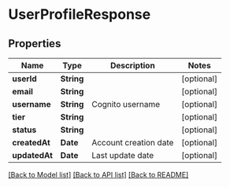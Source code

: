 # UserProfileResponse

## Properties
Name | Type | Description | Notes
------------ | ------------- | ------------- | -------------
**userId** | **String** |  | [optional] 
**email** | **String** |  | [optional] 
**username** | **String** | Cognito username | [optional] 
**tier** | **String** |  | [optional] 
**status** | **String** |  | [optional] 
**createdAt** | **Date** | Account creation date | [optional] 
**updatedAt** | **Date** | Last update date | [optional] 

[[Back to Model list]](../README.md#documentation-for-models) [[Back to API list]](../README.md#documentation-for-api-endpoints) [[Back to README]](../README.md)


